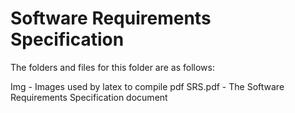 # Software Requirements Specification

The folders and files for this folder are as follows:

Img - Images used by latex to compile pdf
SRS.pdf - The Software Requirements Specification document

